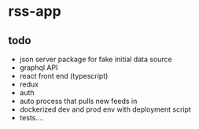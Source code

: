 # rss-app

## todo

- json server package for fake initial data source
- graphql API
- react front end (typescript)
- redux
- auth
- auto process that pulls new feeds in
- dockerized dev and prod env with deployment script
- tests....